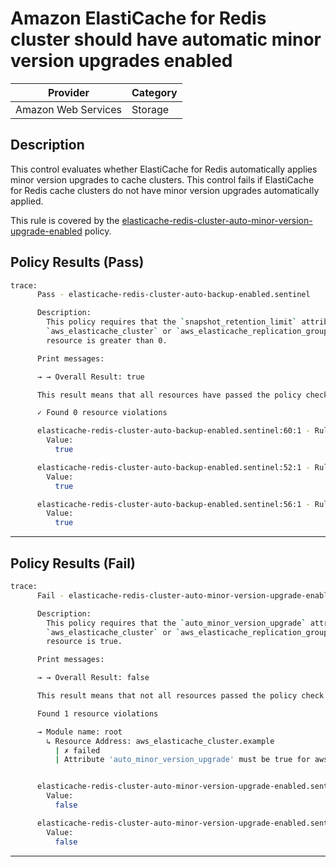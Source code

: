 #  Amazon ElastiCache for Redis cluster should have automatic minor version upgrades enabled

| Provider            | Category     |
|---------------------|--------------|
| Amazon Web Services | Storage      |

## Description

This control evaluates whether ElastiCache for Redis automatically applies minor version upgrades to cache clusters. This control fails if ElastiCache for Redis cache clusters do not have minor version upgrades automatically applied.

This rule is covered by the [elasticache-redis-cluster-auto-minor-version-upgrade-enabled](https://github.com/hashicorp/policy-library-FSBP-Policy-Set-for-AWS-Terraform/blob/main/policies/elasticache/elasticache-redis-cluster-auto-minor-version-upgrade-enabled.sentinel) policy.

## Policy Results (Pass)
```bash
trace:
      Pass - elasticache-redis-cluster-auto-backup-enabled.sentinel

      Description:
        This policy requires that the `snapshot_retention_limit` attribute of the
        `aws_elasticache_cluster` or `aws_elasticache_replication_group`
        resource is greater than 0.

      Print messages:

      → → Overall Result: true

      This result means that all resources have passed the policy check for the policy elasticache-redis-cluster-auto-backup-enabled.

      ✓ Found 0 resource violations

      elasticache-redis-cluster-auto-backup-enabled.sentinel:60:1 - Rule "main"
        Value:
          true

      elasticache-redis-cluster-auto-backup-enabled.sentinel:52:1 - Rule "aws_elasticache_cluster_rule"
        Value:
          true

      elasticache-redis-cluster-auto-backup-enabled.sentinel:56:1 - Rule "aws_elasticache_replication_group_rule"
        Value:
          true
```

---

## Policy Results (Fail)
```bash
trace:
      Fail - elasticache-redis-cluster-auto-minor-version-upgrade-enabled.sentinel

      Description:
        This policy requires that the `auto_minor_version_upgrade` attribute of the
        `aws_elasticache_cluster` or `aws_elasticache_replication_group`
        resource is true.

      Print messages:

      → → Overall Result: false

      This result means that not all resources passed the policy check and the protected behavior is not allowed for the policy elasticache-redis-cluster-auto-minor-version-upgrade-enabled.

      Found 1 resource violations

      → Module name: root
        ↳ Resource Address: aws_elasticache_cluster.example
          | ✗ failed
          | Attribute 'auto_minor_version_upgrade' must be true for aws_elasticache_cluster resources.Refer to https://docs.aws.amazon.com/securityhub/latest/userguide/elasticache-controls.html#elasticache-2 for more details.


      elasticache-redis-cluster-auto-minor-version-upgrade-enabled.sentinel:63:1 - Rule "main"
        Value:
          false

      elasticache-redis-cluster-auto-minor-version-upgrade-enabled.sentinel:55:1 - Rule "aws_elasticache_cluster_rule"
        Value:
          false
```

---